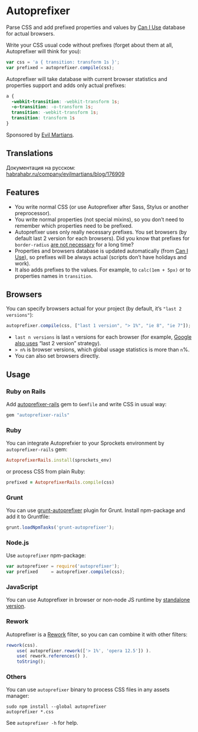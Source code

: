 # Autoprefixer

Parse CSS and add prefixed properties and values by
[Can I Use](http://caniuse.com/) database for actual browsers.

Write your CSS usual code without prefixes (forget about them at all,
Autoprefixer will think for you):

```js
var css = 'a { transition: transform 1s }';
var prefixed = autoprefixer.compile(css);
```

Autoprefixer will take database with current browser statistics
and properties support and adds only actual prefixes:

```css
a {
  -webkit-transition: -webkit-transform 1s;
  -o-transition: -o-transform 1s;
  transition: -webkit-transform 1s;
  transition: transform 1s
}
```

Sponsored by [Evil Martians](http://evilmartians.com/).

## Translations

Документация на русском: [habrahabr.ru/company/evilmartians/blog/176909](http://habrahabr.ru/company/evilmartians/blog/176909/)

## Features

* You write normal CSS (or use Autoprefixer after Sass, Stylus
  or another preprocessor).
* You write normal properties (not special mixins), so you don’t need to
  remember which properties need to be prefixed.
* Autoprefixer uses only really necessary prefixes. You set browsers (by default
  last 2 version for each browsers). Did you know that prefixes for
  `border-radius` [are not necessary](http://caniuse.com/border-radius)
  for a long time?
* Properties and browsers database is updated automatically
  (from [Can I Use](http://caniuse.com/)), so prefixes will be always actual
  (scripts don’t have holidays and work).
* It also adds prefixes to the values. For example, to `calc(1em + 5px)` or
  to properties names in `transition`.

## Browsers

You can specify browsers actual for your project (by default, it’s
`"last 2 versions"`):

```js
autoprefixer.compile(css, ["last 1 version", "> 1%", "ie 8", "ie 7"]);
```

* `last n versions` is last `n` versions for each browser (for example,
  [Google also uses](http://support.google.com/a/bin/answer.py?answer=33864)
  “last 2 version” strategy).
* `> n%` is browser versions, which global usage statistics is more than `n`%.
* You can also set browsers directly.

## Usage

### Ruby on Rails

Add [autoprefixer-rails](https://github.com/ai/autoprefixer-rails) gem
to `Gemfile` and write CSS in usual way:

```ruby
gem "autoprefixer-rails"
```

### Ruby

You can integrate Autoprefxier to your Sprockets environment
by `autoprefixer-rails` gem:

```ruby
AutoprefixerRails.install(sprockets_env)
```

or process CSS from plain Ruby:

```ruby
prefixed = AutoprefixerRails.compile(css)
```

### Grunt

You can use [grunt-autoprefixer](https://github.com/nDmitry/grunt-autoprefixer)
plugin for Grunt. Install npm-package and add it to Gruntfile:

```js
grunt.loadNpmTasks('grunt-autoprefixer');
```

### Node.js

Use `autoprefixer` npm-package:

```js
var autoprefixer = require('autoprefixer');
var prefixed     = autoprefixer.compile(css);
```

### JavaScript

You can use Autoprefixer in browser or non-node JS runtime
by [standalone version](https://raw.github.com/ai/autoprefixer-rails/master/vendor/autoprefixer.js).

### Rework

Autoprefixer is a [Rework](https://github.com/visionmedia/rework) filter,
so you can can combine it with other filters:

```js
rework(css).
    use( autoprefixer.rework(['> 1%', 'opera 12.5']) ).
    use( rework.references() ).
    toString();
```

### Others

You can use `autoprefixer` binary to process CSS files in any assets manager:

```
sudo npm install --global autoprefixer
autoprefixer *.css
```

See `autoprefixer -h` for help.
